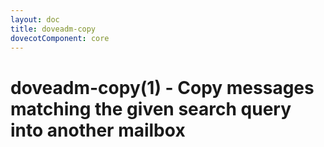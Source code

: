 ```yaml
---
layout: doc
title: doveadm-copy
dovecotComponent: core
---
```


# doveadm-copy(1) - Copy messages matching the given search query into another mailbox

<!-- @include: include/doveadm-copy-move.md -->
